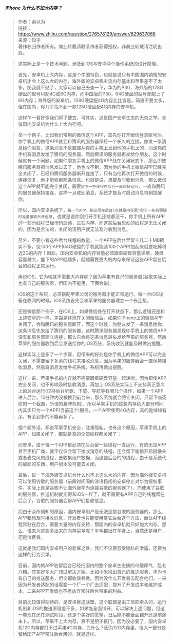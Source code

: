 ##### iPhone 为什么不加大内存？
> 作者：余以为  
链接：https://www.zhihu.com/question/276578129/answer/829637068  
来源：知乎  
著作权归作者所有。商业转载请联系作者获得授权，非商业转载请注明出处。  

> 这实际上是一个技术问题，涉及到iOS与安卓两个操作系统的设计原理。

> 首先，安卓机上大内存，这是个中国特色，也就是说只有中国国内销售的安卓机才会上这么大的内存，海外版的安卓机主流内存基本和苹果差不了太多。图我就不贴了，大家可以自己去查一下，华为的P30，海外版的128G硬盘的型号只配4G或6G内存，而中国版的P30，64G硬盘的型号却配上了8G内存；海外版的安卓机，128G硬盘配4G内存比比皆是，简直不要太多，但在国内，你几乎找不到一款128G硬盘配4G内存的安卓机。

> 这样乍一看好像我们得了便宜，可其实，这是国产安卓生态的无奈之举。先说国内安卓机为什么上大内存吧。

> 举一个例子，比如我们常用的微信这个APP，首先你打开微信登录账号后，你手机上的微信APP就会和腾讯的服务器保持一个长久的连接，你发一条消息给你朋友，这条消息不是直接从你的手机上发到他的手机上的，而是你的手机将消息发给了腾讯的服务器，然后腾讯的服务器再发给你朋友。这个时候就有一个问题，如果你朋友手机上的微信APP处在关闭状态下，那么即使腾讯服务器把消息发过去了，他也收不到，因为他的手机上微信APP已经完全关闭了，已经和腾讯服务器断开连接了，只有当他再次打开微信的时候，连接恢复，他才能收到那条信息。也就是说，想要及时收到消息，那么微信这个APP就不能完全关闭，需要`留下一些线程在后台一直保持运行`，一直和腾讯的服务器保持接连，这样一旦收到消息，系统才能及时启动消息机制提醒你。

> 所以，国内安卓系统下，`每一个APP，都必须在后台(也就是内存里)留下一些线程随时准备接收外来信息`，也就是说你刚打开手机还啥都没干，你手机上所有APP的一部分线程已经悄悄启动，进驻内存，而这些后台启动的线程是无法关闭的，因为是合法的，关闭的话用户就无法及时收到消息。

> 另外，不要小看这些后台线程的数量，一个APP在后台里留十几二十MB确实不多，但100个APP(64G硬盘的手机就能装100个APP)加起来就要吃掉将近2G的内存！因此，国内安卓机的内存容量必须跟着硬盘容量递增，硬盘容量越大，能下的APP就越多，就越需要更大的内存来保证这些APP留在后台的线程正常运行。

> 再说iOS，它为啥就不需要大内存呢？因为苹果有自己的服务器(谷歌实际上也有自己的服务器，但国内不能用，下面会说)。

> iOS的这个系统，必须搭配苹果公司的服务器才能正常运行。每一台iOS设备在联网的时候，iOS系统首先会和苹果的服务器建立一个长连接。

> 还是微信那个例子，在iOS上，如果微信处在打开状态下，那么逻辑还是和上述安卓的一样，差距是体现在关闭微信后。如果你iPhone上的微信APP关闭了，会和腾讯的服务器断开，而这个时候，你朋友发了一条消息给你，这条消息先发给了腾讯的服务器，这时腾讯服务器发现你手机上的微信APP没有和服务器建立连接，那么它会将这条消息转头发给苹果的服务器，然后苹果的服务器收到后会发送给你的iOS系统，系统收到就能及时做出提醒。

> 这样实际上是多了一个步骤，但带来的好处是你手机上的微信APP可以完全关闭，不需要留下多余的线程来接收消息，因为苹果的服务器会一直保持接收消息，然后将消息发给手机系统，系统再做出提醒。

> 这样一来，苹果手机的内存就不需要跟着硬盘容量一起递增，因为即使APP完全关闭，也不影响及时接收消息。再加上iOS系统实际上不支持真正意义上的后台运行(仅持后台听歌、下载、导航等有限几个操作，如果一个APP进入后台，10分钟内没被换到前台来，那么系统就会将它关闭，只留下临死前的一个截图，所谓的墓碑机制)，所以苹果手机的这些内存绝大部分时间内其实只为一个APP(当前这个)服务，一个APP使用4G内存，真的是绰绰有余，有余到多的不能再多了。

> 插个题外话，都说苹果手机安全，注重隐私，也有这个原因，苹果手机上的APP，如果关闭了，那就是真的全部线程都关闭了；

> 而安卓，由于每一个APP都必须在后台留一些线程一直运行，有的无良APP甚至手机厂商，就不仅仅会留下接收消息的线程，还会留下偷偷开启摄像头或者麦克风的线程，去收集用户数据，而这些后台的的线程，由于是系统代码层面的东西，用户根本没可能去关闭。

> 最后，说一下海外版安卓机为什么也不上这么大的内存，因为海外版安卓机可以使用谷歌的服务器（前段时间闹的沸沸扬扬的安卓停止对华为授权事件，实际上就是谷歌不让海外版华为连接谷歌的服务器了），而使用了谷歌的服务器，推送机制就变得和iOS一样了，就不需要有APP自己的线程留在后台了，谷歌的服务器会帮APP们接收信息。

> 而由于众所周知的原因，国内安卓用户是无法连接谷歌的服务器的，那么，APP要想及时接收消息，开发者也只能使用常驻后台这个方法，而让APP线程常驻在后台，需要大量的内存支持，那国内的安卓机就只好加大内存。那么，谁来为这些多出来的内存买单呢？羊毛都出在羊身上，当然还是用户，还是消费者。

> 这就是我们国内安卓用户的悲催之处，我们不仅要忍受隐私的泄露，还要为这样的行为买单。

> 目前，国内的APP驻留后台已经把国内的整个安卓生态搞的乌烟瘴气、乱七八糟。其实好多大厂想过解决方案，比如小米推出自己的推送服务，华为也有自己的推送服务，但全都收效甚微。因为没什么开发者去配合他们，一来因为开发者适配的话需要一个厂一个厂去适配，提升了开发成本和维护成本，二来APP开发商也不愿放弃常驻后台带来的利益。

> 目前比较值得期待的，是安卓推送联盟，这个联盟是由工信部牵头的，运行机制和iOS的推送原理差不多，如果能全面铺开，可以解决上述问题，但这一套现在还在测试阶段，还是个美好的愿望，日后能不能全面铺开还是前途未卜。所以，苹果不上大内存，真不是厨子抠门，因为没必要了，国内安卓机12G内存都打不过苹果4G内存，为什么？因为12G内存里，很大一部分是留给国产APP常驻后台用的。就是这样。